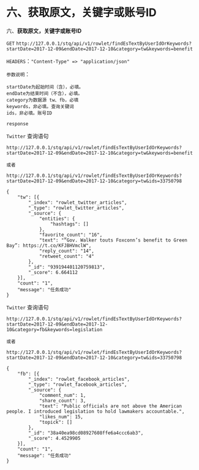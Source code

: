 # 六、获取原文，关键字或账号ID

六、**获取原文，关键字或账号ID**

`GET` `http://127.0.0.1/stq/api/v1/rowlet/findEsTextByUserIdOrKeywords?startDate=2017-12-09&endDate=2017-12-10&category=tw&keywords=benefit`

`HEADERS`：`"Content-Type" => "application/json"`

`参数说明`：

```text
startDate为起始时间（含），必填。
endDate为结束时间（不含），必填。
category为数据源 tw、fb，必填
keywords，非必填。查询关键词
ids，非必填。账号ID
```

`response`

`Twitter` 查询语句

`http://127.0.0.1/stq/api/v1/rowlet/findEsTextByUserIdOrKeywords?startDate=2017-12-09&endDate=2017-12-10&category=tw&keywords=benefit`

`或者`

`http://127.0.0.1/stq/api/v1/rowlet/findEsTextByUserIdOrKeywords?startDate=2017-12-09&endDate=2017-12-10&category=tw&ids=33750798`

```text
{
    "tw": [{
        "_index": "rowlet_twitter_articles",
        "_type": "rowlet_twitter_articles",
        "_source": {
            "entities": {
                "hashtags": []
            },
            "favorite_count": "16",
            "text": "“Gov. Walker touts Foxconn’s benefit to Green Bay”: https://t.co/KFJBHVmclW",
            "reply_count": "14",
            "retweet_count": "4"
        },
        "_id": "939194401120759813",
        "_score": 6.664112
    }],
    "count": "1",
    "message": "任务成功"
}
```

`Twitter` 查询语句

`http://127.0.0.1/stq/api/v1/rowlet/findEsTextByUserIdOrKeywords?startDate=2017-12-09&endDate=2017-12-10&category=fb&keywords=legislation`

`或者`

`http://127.0.0.1/stq/api/v1/rowlet/findEsTextByUserIdOrKeywords?startDate=2017-12-09&endDate=2017-12-10&category=tw&ids=33750798`

```text
{
    "fb": [{
        "_index": "rowlet_facebook_articles",
        "_type": "rowlet_facebook_articles",
        "_source": {
            "comment_num": 1,
            "share_count": 3,
            "text": "Public officials are not above the American people. I introduced legislation to hold lawmakers accountable.",
            "likes_num": 15,
            "topick": []
        },
        "_id": "38a40ea98cd08927608ffe6a4ccc6ab3",
        "_score": 4.4529905
    }],
    "count": "1",
    "message": "任务成功"
}
```


